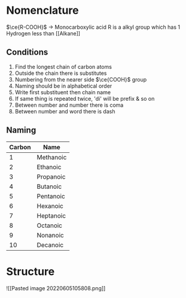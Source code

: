 # Nomenclature
$\ce{R-COOH}$  -> Monocarboxylic acid
R is a alkyl group which has 1 Hydrogen less than [[Alkane]]

## Conditions
1) Find the longest chain of carbon atoms
2) Outside the chain there is substitutes
3) Numbering from the nearer side $\ce{COOH}$ group
4) Naming should be in alphabetical order
5) Write first substituent then chain name
6) If same thing is repeated twice, 'di' will be prefix & so on
7) Between number and number there is coma
8) Between number and word there is dash

## Naming
| Carbon | Name      |
| ------ | --------- |
| 1      | Methanoic |
| 2      | Ethanoic  |
| 3      | Propanoic |
| 4      | Butanoic  |
| 5      | Pentanoic |
| 6      | Hexanoic  |
| 7      | Heptanoic |
| 8      | Octanoic  |
| 9      | Nonanoic  |
| 10     | Decanoic  |


# Structure
![[Pasted image 20220605105808.png]]

